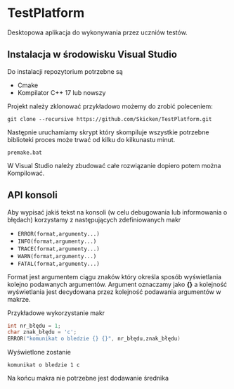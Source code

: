 
# TestPlatform
Desktopowa aplikacja do wykonywania przez uczniów testów.


## Instalacja w środowisku Visual Studio
Do instalacji repozytorium potrzebne są
* Cmake
* Kompilator C++ 17 lub nowszy

Projekt należy zklonować przykładowo możemy do zrobić poleceniem:
```
git clone --recursive https://github.com/Skicken/TestPlatform.git
```

Następnie uruchamiamy skrypt który skompiluje wszystkie potrzebne biblioteki proces może trwać od kilku do kilkunastu minut.
```
premake.bat
``` 

W Visual Studio należy zbudować całe rozwiązanie dopiero potem można Kompilować.



## API konsoli

Aby wypisać jakiś tekst na konsoli (w celu debugowania lub informowania o błędach)
korzystamy z następujących zdefiniowanych makr

* `ERROR(format,argumenty...)`
* `INFO(format,argumenty...)`
* `TRACE(format,argumenty...)`
* `WARN(format,argumenty...)`
* `FATAL(format,argumenty...)`

Format jest argumentem ciągu znaków który określa sposób wyświetlania kolejno podawanych argumentów.
Argument oznaczamy jako **{}** a kolejność wyświetlania jest decydowana przez kolejność podawania argumentów w makrze.



Przykładowe wykorzystanie makr
```c++
int nr_błędu = 1;
char znak_błędu = 'c';
ERROR("komunikat o bledzie {} {}", nr_błędu,znak_błędu)
```
Wyświetlone zostanie 

```
komunikat o bledzie 1 c
```

Na końcu makra nie potrzebne jest dodawanie średnika
